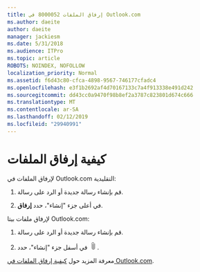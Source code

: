 ```yaml
---
title: إرفاق الملفات 8000052 في Outlook.com
ms.author: daeite
author: daeite
manager: jackiesm
ms.date: 5/31/2018
ms.audience: ITPro
ms.topic: article
ROBOTS: NOINDEX, NOFOLLOW
localization_priority: Normal
ms.assetid: f6d43c80-cfca-4898-9567-746177cfadc4
ms.openlocfilehash: e3f1b2692af4d70167133c7a4f913338e491d242
ms.sourcegitcommit: dd43cc0a9470f98b8ef2a3787c823801d674c666
ms.translationtype: MT
ms.contentlocale: ar-SA
ms.lasthandoff: 02/12/2019
ms.locfileid: "29940991"
---
```

# <a name="how-to-attach-files"></a>كيفية إرفاق الملفات

لإرفاق الملفات في Outlook.com التقليدية:
  
1. قم بإنشاء رسالة جديدة أو الرد على رسالة.
    
2. في أعلى جزء "إنشاء"، حدد **إرفاق**. 
    
لإرفاق ملفات بيتا Outlook.com:
  
1. قم بإنشاء رسالة جديدة أو الرد على رسالة.
    
2. في أسفل جزء "إنشاء"، حدد ![إرفاق](media/da223d01-5fe6-448c-a3a3-e2b5262da4b9.png).
    
معرفة المزيد حول [كيفية إرفاق الملفات في Outlook.com](https://go.microsoft.com/fwlink/p/?linkid=2001702&amp;clcid=0x409).
  


